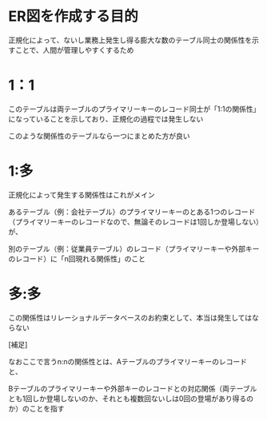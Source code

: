 # ER図を作成する目的

正規化によって、ないし業務上発生し得る膨大な数のテーブル同士の関係性を示すことで、人間が管理しやすくするため

# 1：1

このテーブルは両テーブルのプライマリーキーのレコード同士が「1:1の関係性」になっていることを示しており、正規化の過程では発生しない

このような関係性のテーブルなら一つにまとめた方が良い

# 1:多

正規化によって発生する関係性はこれがメイン

あるテーブル（例：会社テーブル）のプライマリーキーのとある1つのレコード（プライマリーキーのレコードなので、無論そのレコードは1回しか登場しない）が、

別のテーブル（例：従業員テーブル）のレコード（プライマリーキーや外部キーのレコード）に「n回現れる関係性」のこと

# 多:多

この関係性はリレーショナルデータベースのお約束として、本当は発生してはならない

[補足]

なおここで言うn:nの関係性とは、Aテーブルのプライマリーキーのレコードと、

Bテーブルのプライマリーキーや外部キーのレコードとの対応関係（両テーブルとも1回しか登場しないのか、それとも複数回ないしは0回の登場があり得るのか）のことを指す